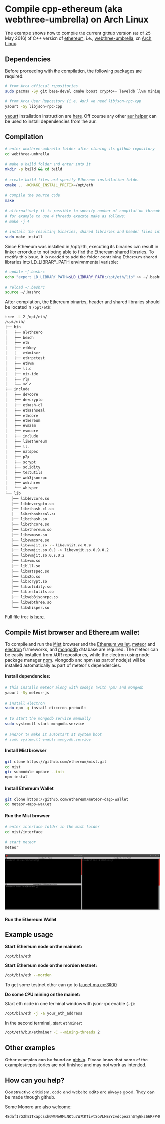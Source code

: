 # Compile cpp-ethereum (aka webthree-umbrella) on Arch Linux

The example shows how to compile the current github version (as of 25 May 2016) of C++ version of [ethereum](http://ethereum.org/), i.e., [webthree-umbrella](https://github.com/ethereum/webthree-umbrella), on [Arch Linux](https://www.archlinux.org/).

## Dependencies
Before proceeding with the compilation, the following packages are required:

```bash
# from Arch official repositories
sudo pacman -Sy git base-devel cmake boost crypto++ leveldb llvm miniupnpc libcl opencl-headers libmicrohttpd qt5-base qt5-webengine

# from Arch User Repository (i.e. Aur) we need libjson-rpc-cpp
yaourt -Sy libjson-rpc-cpp
```

[yaourt](http://archlinux.fr/yaourt-en) installation instruction are [here](http://revryl.com/2013/07/11/yaourt-installation-arch-linux/). Off course any other [aur helper](https://wiki.archlinux.org/index.php/AUR_helpers) can be used to install dependencies from the aur.

## Compilation

```bash
# enter webthree-umbrella folder after cloning its github repository
cd webthree-umbrella

# make a build folder and enter into it
mkdir -p build && cd build

# create build files and specify Ethereum installation folder
cmake .. -DCMAKE_INSTALL_PREFIX=/opt/eth

# compile the source code
make

# alternatively it is possible to specify number of compilation threads
# for example to use 4 threads execute make as follows:
# make -j 4

# install the resulting binaries, shared libraries and header files into /opt
sudo make install
```


Since Ethereum was installed in /opt/eth, executing its binaries can result in linker error due to not being able to find the Ethereum shared libraries. To rectify this issue, it is needed to add the folder containing Ethereum shared libraries into LD_LIBRARY_PATH environmental variable:


```bash
# update ~/.bashrc
echo "export LD_LIBRARY_PATH=$LD_LIBRARY_PATH:/opt/eth/lib" >> ~/.bashrc

# reload ~/.bashrc
source ~/.bashrc
```



After compilation, the Ethereum binaries, header and shared libraries should be located in `/opt/eth`:

```bash
tree -L 2 /opt/eth/
/opt/eth/
├── bin
│   ├── alethzero
│   ├── bench
│   ├── eth
│   ├── ethkey
│   ├── ethminer
│   ├── ethrpctest
│   ├── ethvm
│   ├── lllc
│   ├── mix-ide
│   ├── rlp
│   └── solc
├── include
│   ├── devcore
│   ├── devcrypto
│   ├── ethash-cl
│   ├── ethashseal
│   ├── ethcore
│   ├── ethereum
│   ├── evmasm
│   ├── evmcore
│   ├── include
│   ├── libethereum
│   ├── lll
│   ├── natspec
│   ├── p2p
│   ├── scrypt
│   ├── solidity
│   ├── testutils
│   ├── web3jsonrpc
│   ├── webthree
│   └── whisper
└── lib
   ├── libdevcore.so
   ├── libdevcrypto.so
   ├── libethash-cl.so
   ├── libethashseal.so
   ├── libethash.so
   ├── libethcore.so
   ├── libethereum.so
   ├── libevmasm.so
   ├── libevmcore.so
   ├── libevmjit.so -> libevmjit.so.0.9
   ├── libevmjit.so.0.9 -> libevmjit.so.0.9.0.2
   ├── libevmjit.so.0.9.0.2
   ├── libevm.so
   ├── liblll.so
   ├── libnatspec.so
   ├── libp2p.so
   ├── libscrypt.so
   ├── libsolidity.so
   ├── libtestutils.so
   ├── libweb3jsonrpc.so
   ├── libwebthree.so
   └── libwhisper.so
```

Full file tree is [here](http://pastebin.com/raw/sdEvi9rA).

## Compile Mist browser and Ethereum wallet

To compile and run the [Mist](https://github.com/ethereum/mist) browser and
the [Ethereum wallet](https://github.com/ethereum/meteor-dapp-wallet),
[meteor](https://www.meteor.com/) and [electron](http://electron.atom.io/) frameworks, and [mongodb](https://www.mongodb.com/) database are required. The meteor can be easily installed from AUR repositories,
while the electron using node package manager [npm](https://www.npmjs.com/). Mongodb and npm (as part of nodejs)
will be installed automatically as part of meteor's dependencies.

#### Install dependencies:

```bash
# this installs meteor along with nodejs (with npm) and mongodb
yaourt -Sy meteor-js

# install electron
sudo npm -g install electron-prebuilt

# to start the mongodb service manually
sudo systemctl start mongodb.service

# and/or to make it autostart at system boot
# sudo systemctl enable mongodb.service
```

#### Install Mist browser

```bash
git clone https://github.com/ethereum/mist.git
cd mist
git submodule update --init
npm install
```

#### Install Ethereum Wallet

```bash
git clone https://github.com/ethereum/meteor-dapp-wallet
cd meteor-dapp-wallet
```

#### Run the Mist browser


```bash
# enter interface folder in the mist folder
cd mist/interface

# start meteor
meteor
```

![mist_browser_01.png](https://raw.githubusercontent.com/moneroexamples/compile-cpp-ethereum-on-arch/master/img/mist_browser_01.png)

#### Run the Ethereum Wallet



## Example usage

**Start Ethereum node on the mainnet:**

```bash
/opt/bin/eth
```

**Start Ethereum node on the morden testnet:**

```bash
/opt/bin/eth --morden
```

To get some testnet ether can go to [faucet.ma.cx:3000](http://faucet.ma.cx:3000/)

**Do some CPU mining on the mainet:**

Start eth node in one terminal window with json-rpc enable (`-j`):

```bash
/opt/bin/eth -j -a your_eth_address
```

In the second terminal, start `ethminer`:

```bash
/opt/eth/bin/ethminer -C --mining-threads 2
```

## Other examples
Other examples can be found on  [github](https://github.com/moneroexamples?tab=repositories).
Please know that some of the examples/repositories are not
finished and may not work as intended.

## How can you help?

Constructive criticism, code and website edits are always good. They can be made through github.

Some Monero are also welcome:
```
48daf1rG3hE1Txapcsxh6WXNe9MLNKtu7W7tKTivtSoVLHErYzvdcpea2nSTgGkz66RFP4GKVAsTV14v6G3oddBTHfxP6tU
```
